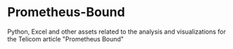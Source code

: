 # Prometheus-Bound
Python, Excel and other assets related to the analysis and visualizations for the Telicom article "Prometheus Bound"
